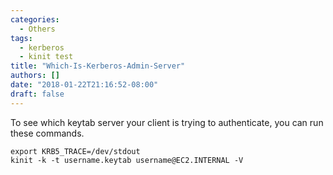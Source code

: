 ```yaml
---
categories:
  - Others
tags:
  - kerberos
  - kinit test
title: "Which-Is-Kerberos-Admin-Server"
authors: []
date: "2018-01-22T21:16:52-08:00"
draft: false
---
```


To see which keytab server your client is trying to authenticate, you can run these commands.

```
export KRB5_TRACE=/dev/stdout
kinit -k -t username.keytab username@EC2.INTERNAL -V
```

